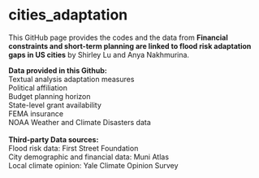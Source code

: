 # cities_adaptation
This GitHub page provides the codes and the data from **Financial constraints and short-term planning are linked to flood risk adaptation gaps in US cities** by Shirley Lu and Anya Nakhmurina. 

**Data provided in this Github:**<br>
Textual analysis adaptation measures<br>
Political affiliation<br>
Budget planning horizon <br>
State-level grant availability<br>
FEMA insurance <br>
NOAA Weather and Climate Disasters data<br>
<br>
**Third-party Data sources:**<br>
Flood risk data: First Street Foundation<br>
City demographic and financial data: Muni Atlas<br>
Local climate opinion: Yale Climate Opinion Survey<br>

